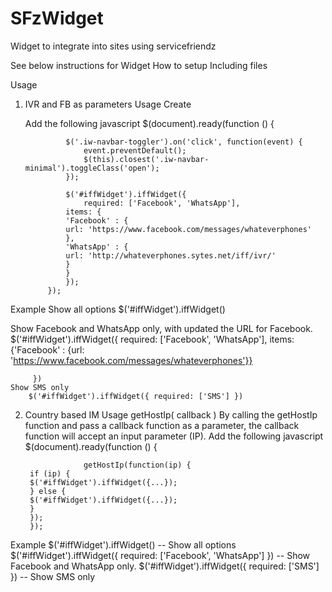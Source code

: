 # SFzWidget
Widget to integrate into sites using servicefriendz

See below instructions for Widget
How to setup
Including files
<link rel="stylesheet" src="../css/widget.css">
<script src="//ajax.googleapis.com/ajax/libs/jquery/1.11.1/jquery.min.js"></script> 
<script src="../js/iffWidget.js"></script>
Usage

1. IVR and FB as parameters
Usage
Create <div id="iffWidget"></div>
Add the following javascript
		$(document).ready(function () {
				
				$('.iw-navbar-toggler').on('click', function(event) {
					event.preventDefault();
					$(this).closest('.iw-navbar-minimal').toggleClass('open');
				});
				
				$('#iffWidget').iffWidget({
					required: ['Facebook', 'WhatsApp'],
				items: {
				'Facebook' : {
				url: 'https://www.facebook.com/messages/whateverphones'
				},
				'WhatsApp' : {
				url: 'http://whateverphones.sytes.net/iff/ivr/'
				}
				}
				});
			});
Example
Show all options
		$('#iffWidget').iffWidget()

Show Facebook and WhatsApp only, with updated the URL for Facebook.
		$('#iffWidget').iffWidget({ 
		required: ['Facebook', 'WhatsApp'], 
		items: {'Facebook' : {url: 'https://www.facebook.com/messages/whateverphones'}}
		
		 }) 
	Show SMS only
		$('#iffWidget').iffWidget({ required: ['SMS'] })


2. Country based IM
Usage
getHostIp( callback )  By calling the getHostIp function and pass a callback function as a parameter, the callback function will accept an input parameter (IP).
Add the following javascript
	$(document).ready(function () {
					
					getHostIp(function(ip) {
		if (ip) {
		$('#iffWidget').iffWidget({...});
		} else {
		$('#iffWidget').iffWidget({...});
		} 
		});		
		});

Example
		$('#iffWidget').iffWidget() -- Show all options
		$('#iffWidget').iffWidget({ required: ['Facebook', 'WhatsApp'] }) -- Show Facebook and WhatsApp only.
		$('#iffWidget').iffWidget({ required: ['SMS'] }) -- Show SMS only
